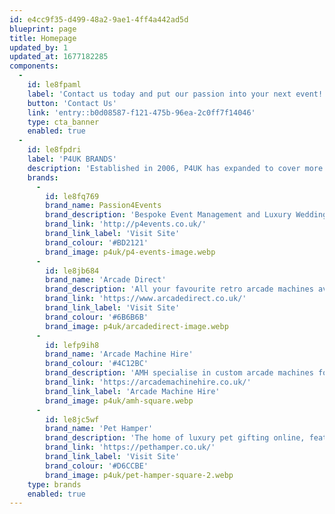 ```yaml
---
id: e4cc9f35-d499-48a2-9ae1-4ff4a442ad5d
blueprint: page
title: Homepage
updated_by: 1
updated_at: 1677182285
components:
  -
    id: le8fpaml
    label: 'Contact us today and put our passion into your next event!'
    button: 'Contact Us'
    link: 'entry::b0d08587-f121-475b-96ea-2c0ff7f14046'
    type: cta_banner
    enabled: true
  -
    id: le8fpdri
    label: 'P4UK BRANDS'
    description: 'Established in 2006, P4UK has expanded to cover more than just event management. From some of the industries finest luxury furniture and one of the UK’s largest stocks of retro arcade machines for hire, though to fully customised projects of all nature’s.'
    brands:
      -
        id: le8fq769
        brand_name: Passion4Events
        brand_description: 'Bespoke Event Management and Luxury Wedding Planning for the discerning client who requires the very best delivered in the most cost effective and professional way.'
        brand_link: 'http://p4events.co.uk/'
        brand_link_label: 'Visit Site'
        brand_colour: '#BD2121'
        brand_image: p4uk/p4-events-image.webp
      -
        id: le8jb684
        brand_name: 'Arcade Direct'
        brand_description: 'All your favourite retro arcade machines available to hire in one place, installed and maintained by time served technicians. From a one-off event Hire to longterm venue and office installations.'
        brand_link: 'https://www.arcadedirect.co.uk/'
        brand_link_label: 'Visit Site'
        brand_colour: '#6B6B6B'
        brand_image: p4uk/arcadedirect-image.webp
      -
        id: lefp9ih8
        brand_name: 'Arcade Machine Hire'
        brand_colour: '#4C12BC'
        brand_description: 'AMH specialise in custom arcade machines for the workplace, event or brand activations.'
        brand_link: 'https://arcademachinehire.co.uk/'
        brand_link_label: 'Arcade Machine Hire'
        brand_image: p4uk/amh-square.webp
      -
        id: le8jc5wf
        brand_name: 'Pet Hamper'
        brand_description: 'The home of luxury pet gifting online, featuring the finest pet products from the UK.'
        brand_link: 'https://pethamper.co.uk/'
        brand_link_label: 'Visit Site'
        brand_colour: '#D6CCBE'
        brand_image: p4uk/pet-hamper-square-2.webp
    type: brands
    enabled: true
---
```

